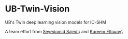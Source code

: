 # UB-Twin-Vision
UB's Twin deep learning vision models for IC-SHM

A team effort from [Seyedomid Sajedi](https://github.com/OmidSaj)\ and [Kareem Eltouny](https://github.com/keltouny)\
